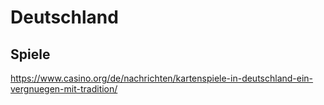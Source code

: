 # Deutschland

## Spiele

https://www.casino.org/de/nachrichten/kartenspiele-in-deutschland-ein-vergnuegen-mit-tradition/